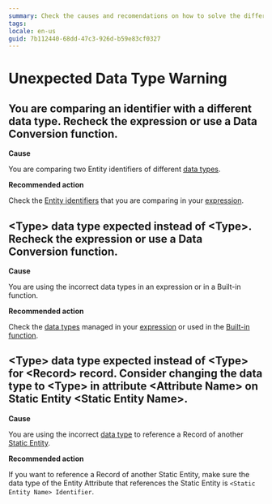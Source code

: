```yaml
---
summary: Check the causes and recomendations on how to solve the different Unexpected Data Type TrueChange warnings.
tags:
locale: en-us
guid: 7b112440-68dd-47c3-926d-b59e83cf0327
---
```


# Unexpected Data Type Warning

## You are comparing an identifier with a different data type. Recheck the expression or use a Data Conversion function.

**Cause**

You are comparing two Entity identifiers of different [data types](../../data/data-types/available-data-types.md).

**Recommended action**

Check the [Entity identifiers](https://success.outsystems.com/Documentation/11/Developing_an_Application/Use_Data/Data_Modeling/Entities#Primary_Key) that you are comparing in your [expression](../../logic/expressions/intro.md).

## &lt;Type> data type expected instead of &lt;Type>. Recheck the expression or use a Data Conversion function.

**Cause**

You are using the incorrect data types in an expression or in a Built-in function.

**Recommended action**

Check the [data types](../../data/data-types/available-data-types.md) managed in your [expression](../../logic/expressions/intro.md) or used in the [Built-in function](../../../ref/lang/auto/builtinfunctions.final.md).

## &lt;Type&gt; data type expected instead of &lt;Type&gt; for &lt;Record&gt; record. Consider changing the data type to &lt;Type&gt; in attribute &lt;Attribute Name&gt; on Static Entity &lt;Static Entity Name&gt;.

**Cause**

You are using the incorrect [data type](../../data/data-types/available-data-types.md) to reference a Record of another [Static Entity](../../../develop/data/modeling/entity-static.md).

**Recommended action**

If you want to reference a Record of another Static Entity, make sure the data type of the Entity Attribute that references the Static Entity is `<Static Entity Name> Identifier`.
